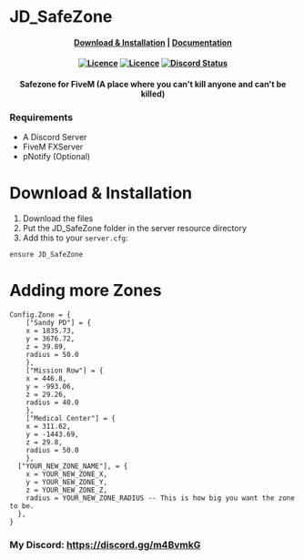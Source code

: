 # JD_SafeZone
<h4 align="center">
	<a href="#download--installation">Download & Installation</a>
	|
	<a href="https://docs.jokedevil.com/JD_logs">Documentation</a>
</h4>
<h4 align="center">
	<a href="https://github.com/JokeDevil/JD_logs/releases/latest" title=""><img alt="Licence" src="https://img.shields.io/github/release/JokeDevil/JD_logs.svg"></a>
	<a href="LICENSE" title=""><img alt="Licence" src="https://img.shields.io/github/license/JokeDevil/JD_logs.svg"></a>
	<a href="https://discord.gg/m4BvmkG" title=""><img alt="Discord Status" src="https://discordapp.com/api/guilds/721339695199682611/widget.png"></a>
</h4>
<h4 align="center">
 Safezone for FiveM (A place where you can't kill anyone and can't be killed)
</h4>

### Requirements
- A Discord Server
- FiveM FXServer
- pNotify (Optional)

# Download & Installation

1. Download the files
2. Put the JD_SafeZone folder in the server resource directory
3. Add this to your `server.cfg`:
```
ensure JD_SafeZone
```

# Adding more Zones
```
Config.Zone = {
	["Sandy PD"] = {
    x = 1835.73,
    y = 3676.72,
    z = 39.89,
    radius = 50.0
    },
	["Mission Row"] = {
    x = 446.8,
    y = -993.06,
    z = 29.26,
    radius = 40.0
    },
	["Medical Center"] = {
    x = 311.62,
    y = -1443.69,
    z = 29.8,
    radius = 50.0
    },
  ["YOUR_NEW_ZONE_NAME"], = {
    x = YOUR_NEW_ZONE_X,
    y = YOUR_NEW_ZONE_Y,
    z = YOUR_NEW_ZONE_Z,
    radius = YOUR_NEW_ZONE_RADIUS -- This is how big you want the zone to be.
  },
}
```
### My Discord: https://discord.gg/m4BvmkG
